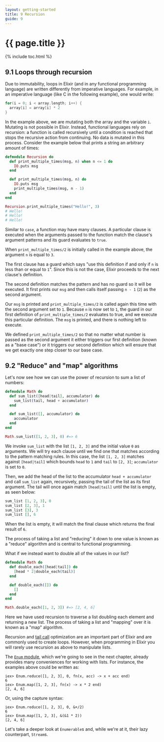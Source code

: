 ```yaml
---
layout: getting-started
title: 9 Recursion
guide: 9
---
```


# {{ page.title }}

{% include toc.html %}

## 9.1 Loops through recursion

Due to immutability, loops in Elixir (and in any functional programming language) are written differently from imperative languages. For example, in an imperative language (like C in the following example), one would write:

```c
for(i = 0; i < array.length; i++) {
  array[i] = array[i] * 2
}
```

In the example above, we are mutating both the array and the variable `i`. Mutating is not possible in Elixir. Instead, functional languages rely on recursion: a function is called recursively until a condition is reached that stops the recursive action from continuing. No data is mutated in this process. Consider the example below that prints a string an arbitrary amount of times:

```elixir
defmodule Recursion do
  def print_multiple_times(msg, n) when n <= 1 do
    IO.puts msg
  end

  def print_multiple_times(msg, n) do
    IO.puts msg
    print_multiple_times(msg, n - 1)
  end
end

Recursion.print_multiple_times("Hello!", 3)
# Hello!
# Hello!
# Hello!
```

Similar to `case`, a function may have many clauses. A particular clause is executed when the arguments passed to the function match the clause's argument patterns and its guard evaluates to `true`.

When `print_multiple_times/2` is initially called in the example above, the argument `n` is equal to `3`.

The first clause has a guard which says "use this definition if and only if `n` is less than or equal to `1`". Since this is not the case, Elixir proceeds to the next clause's definition.

The second definition matches the pattern and has no guard so it will be executed. It first prints our `msg` and then calls itself passing `n - 1` (`2`) as the second argument.

Our `msg` is printed and `print_multiple_times/2` is called again this time with the second argument set to `1`.
Because `n` is now set to `1`, the guard in our first definition of `print_multiple_times/2` evaluates to true, and we execute this particular definition. The `msg` is printed, and there is nothing left to execute.

We defined `print_multiple_times/2` so that no matter what number is passed as the second argument it either triggers our first definition (known as a "base case") or it triggers our second definition which will ensure that we get exactly one step closer to our base case.

## 9.2 "Reduce" and "map" algorithms

Let's now see how we can use the power of recursion to sum a list of numbers:

```elixir
defmodule Math do
  def sum_list([head|tail], accumulator) do
    sum_list(tail, head + accumulator)
  end

  def sum_list([], accumulator) do
    accumulator
  end
end

Math.sum_list([1, 2, 3], 0) #=> 6
```

We invoke `sum_list` with the list `[1, 2, 3]` and the initial value `0` as arguments. We will try each clause until we find one that matches according to the pattern matching rules. In this case, the list `[1, 2, 3]` matches against `[head|tail]` which bounds `head` to `1` and `tail` to `[2, 3]`; `accumulator` is set to `0`.

Then, we add the head of the list to the accumulator `head + accumulator` and call `sum_list` again, recursively, passing the tail of the list as its first argument. The tail will once again match `[head|tail]` until the list is empty, as seen below:

```elixir
sum_list [1, 2, 3], 0
sum_list [2, 3], 1
sum_list [3], 3
sum_list [], 6
```

When the list is empty, it will match the final clause which returns the final result of `6`.

The process of taking a list and "reducing" it down to one value is known as a "reduce" algorithm and is central to functional programming.

What if we instead want to double all of the values in our list?

```elixir
defmodule Math do
  def double_each([head|tail]) do
    [head * 2|double_each(tail)]
  end

  def double_each([]) do
    []
  end
end

Math.double_each([1, 2, 3]) #=> [2, 4, 6]
```

Here we have used recursion to traverse a list doubling each element and returning a new list. The process of taking a list and "mapping" over it is known as a "map" algorithm.

Recursion and [tail call](http://en.wikipedia.org/wiki/Tail_call) optimization are an important part of Elixir and are commonly used to create loops. However, when programming in Elixir you will rarely use recursion as above to manipulate lists.

The [`Enum` module](/docs/stable/elixir/Enum.html), which we're going to see in the next chapter, already provides many conveniences for working with lists. For instance, the examples above could be written as:

```iex
iex> Enum.reduce([1, 2, 3], 0, fn(x, acc) -> x + acc end)
6
iex> Enum.map([1, 2, 3], fn(x) -> x * 2 end)
[2, 4, 6]
```

Or, using the capture syntax:

```iex
iex> Enum.reduce([1, 2, 3], 0, &+/2)
6
iex> Enum.map([1, 2, 3], &(&1 * 2))
[2, 4, 6]
```

Let's take a deeper look at `Enumerable`s and, while we're at it, their lazy counterpart, `Stream`s.
